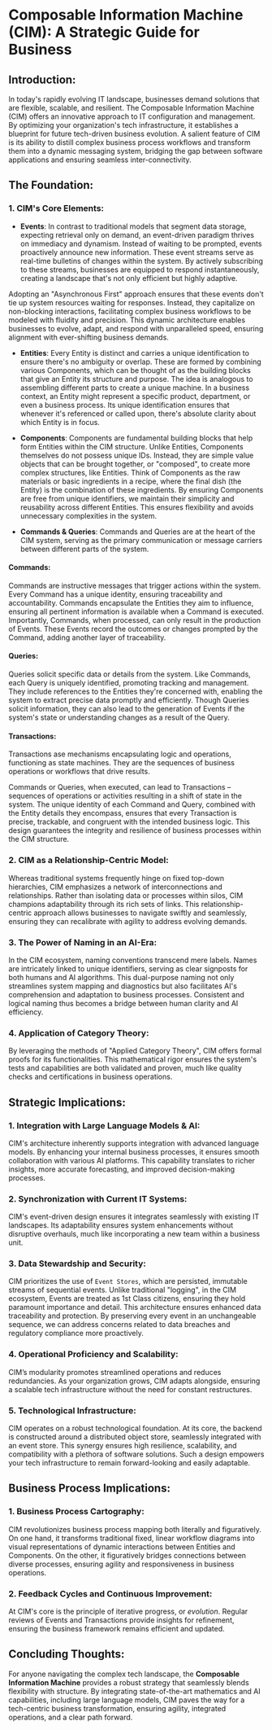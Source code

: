# Composable Information Machine (CIM): A Strategic Guide for Business

## Introduction:
In today's rapidly evolving IT landscape, businesses demand solutions that are flexible, scalable, and resilient. The Composable Information Machine (CIM) offers an innovative approach to IT configuration and management. By optimizing your organization's tech infrastructure, it establishes a blueprint for future tech-driven business evolution. A salient feature of CIM is its ability to distill complex business process workflows and transform them into a dynamic messaging system, bridging the gap between software applications and ensuring seamless inter-connectivity.

## The Foundation:

### 1. CIM's Core Elements:
- **Events**: In contrast to traditional models that segment data storage, expecting retrieval only on demand, an event-driven paradigm thrives on immediacy and dynamism. Instead of waiting to be prompted, events proactively announce new information. These event streams serve as real-time bulletins of changes within the system. By actively subscribing to these streams, businesses are equipped to respond instantaneously, creating a landscape that's not only efficient but highly adaptive.

Adopting an "Asynchronous First" approach ensures that these events don't tie up system resources waiting for responses. Instead, they capitalize on non-blocking interactions, facilitating complex business workflows to be modeled with fluidity and precision. This dynamic architecture enables businesses to evolve, adapt, and respond with unparalleled speed, ensuring alignment with ever-shifting business demands. 

- **Entities**: Every Entity is distinct and carries a unique identification to ensure there's no ambiguity or overlap. These are formed by combining various Components, which can be thought of as the building blocks that give an Entity its structure and purpose. The idea is analogous to assembling different parts to create a unique machine. In a business context, an Entity might represent a specific product, department, or even a business process. Its unique identification ensures that whenever it's referenced or called upon, there's absolute clarity about which Entity is in focus.
  
- **Components**: Components are fundamental building blocks that help form Entities within the CIM structure. Unlike Entities, Components themselves do not possess unique IDs. Instead, they are simple value objects that can be brought together, or "composed", to create more complex structures, like Entities. Think of Components as the raw materials or basic ingredients in a recipe, where the final dish (the Entity) is the combination of these ingredients. By ensuring Components are free from unique identifiers, we maintain their simplicity and reusability across different Entities. This ensures flexibility and avoids unnecessary complexities in the system.
  
- **Commands & Queries**:
Commands and Queries are at the heart of the CIM system, serving as the primary communication or message carriers between different parts of the system.

#### Commands:
Commands are instructive messages that trigger actions within the system. Every Command has a unique identity, ensuring traceability and accountability. Commands encapsulate the Entities they aim to influence, ensuring all pertinent information is available when a Command is executed. Importantly, Commands, when processed, can only result in the production of Events. These Events record the outcomes or changes prompted by the Command, adding another layer of traceability.

#### Queries:
Queries solicit specific data or details from the system. Like Commands, each Query is uniquely identified, promoting tracking and management. They include references to the Entities they're concerned with, enabling the system to extract precise data promptly and efficiently. Though Queries solicit information, they can also lead to the generation of Events if the system's state or understanding changes as a result of the Query.

#### Transactions:
Transactions ase mechanisms encapsulating logic and operations, functioning as state machines. They are the sequences of business operations or workflows that drive results.

Commands or Queries, when executed, can lead to Transactions – sequences of operations or activities resulting in a shift of state in the system. The unique identity of each Command and Query, combined with the Entity details they encompass, ensures that every Transaction is precise, trackable, and congruent with the intended business logic. This design guarantees the integrity and resilience of business processes within the CIM structure.    
  
### 2. **CIM as a Relationship-Centric Model**:
Whereas traditional systems frequently hinge on fixed top-down hierarchies, CIM emphasizes a network of interconnections and relationships. Rather than isolating data or processes within silos, CIM champions adaptability through its rich sets of links. This relationship-centric approach allows businesses to navigate swiftly and seamlessly, ensuring they can recalibrate with agility to address evolving demands.

### 3. **The Power of Naming in an AI-Era**:
In the CIM ecosystem, naming conventions transcend mere labels. Names are intricately linked to unique identifiers, serving as clear signposts for both humans and AI algorithms. This dual-purpose naming not only streamlines system mapping and diagnostics but also facilitates AI's comprehension and adaptation to business processes. Consistent and logical naming thus becomes a bridge between human clarity and AI efficiency.

### 4. **Application of Category Theory**:
By leveraging the methods of "Applied Category Theory", CIM offers formal proofs for its functionalities. This mathematical rigor ensures the system's tests and capabilities are both validated and proven, much like quality checks and certifications in business operations.

## Strategic Implications:

### 1. **Integration with Large Language Models & AI**:
CIM's architecture inherently supports integration with advanced language models. By enhancing your internal business processes, it ensures smooth collaboration with various AI platforms. This capability translates to richer insights, more accurate forecasting, and improved decision-making processes.

### 2. **Synchronization with Current IT Systems**:
CIM's event-driven design ensures it integrates seamlessly with existing IT landscapes. Its adaptability ensures system enhancements without disruptive overhauls, much like incorporating a new team within a business unit.

### 3. **Data Stewardship and Security**:
CIM prioritizes the use of `Event Stores`, which are persisted, immutable streams of sequential events. Unlike traditional "logging", in the CIM ecosystem, Events are treated as 1st Class citizens, ensuring they hold paramount importance and detail. This architecture ensures enhanced data traceability and protection. By preserving every event in an unchangeable sequence, we can address concerns related to data breaches and regulatory compliance more proactively.

### 4. **Operational Proficiency and Scalability**:
CIM’s modularity promotes streamlined operations and reduces redundancies. As your organization grows, CIM adapts alongside, ensuring a scalable tech infrastructure without the need for constant restructures.

### 5. **Technological Infrastructure**:
CIM operates on a robust technological foundation. At its core, the backend is constructed around a distributed object store, seamlessly integrated with an event store. This synergy ensures high resilience, scalability, and compatibility with a plethora of software solutions. Such a design empowers your tech infrastructure to remain forward-looking and easily adaptable.

## Business Process Implications:

### 1. **Business Process Cartography**:
CIM revolutionizes business process mapping both literally and figuratively. On one hand, it transforms traditional fixed, linear workflow diagrams into visual representations of dynamic interactions between Entities and Components. On the other, it figuratively bridges connections between diverse processes, ensuring agility and responsiveness in business operations.

### 2. **Feedback Cycles and Continuous Improvement**:
At CIM's core is the principle of iterative progress, or *evolution*. Regular reviews of Events and Transactions provide insights for refinement, ensuring the business framework remains efficient and updated.

## Concluding Thoughts:
For anyone navigating the complex tech landscape, the **Composable Information Machine** provides a robust strategy that seamlessly blends flexibility with structure. By integrating state-of-the-art mathematics and AI capabilities, including large language models, CIM paves the way for a tech-centric business transformation, ensuring agility, integrated operations, and a clear path forward.

